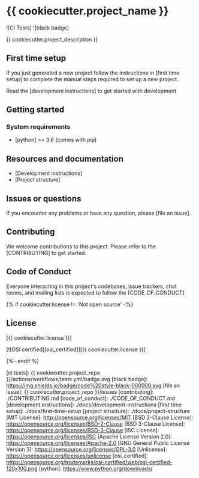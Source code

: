 # {{ cookiecutter.project_name }}

![CI Tests] ![black badge]

{{ cookiecutter.project_description }}

## First time setup

If you just generated a new project follow the instructions in [first time setup]
to complete the manual steps required to set up a new project.

Read the [development instructions] to get started with development

## Getting started

<!-- Add me -->

### System requirements

-   [python] >= 3.6 (comes with pip)

<!-- Add me -->

## Resources and documentation

-   [Development instructions]
-   [Project structure]

## Issues or questions

If you encounter any problems or have any question, please [file an issue].

## Contributing

We welcome contributions to this project. Please refer to the [CONTRIBUTING] to get started.

## Code of Conduct

Everyone interacting in this project's codebases, issue trackers,
chat rooms, and mailing lists is expected to follow the [CODE_OF_CONDUCT]

{% if cookiecutter.license != 'Not open source' -%}

## License

[{{ cookiecutter.license }}]

[![OSI certified][osi_certified]][{{ cookiecutter.license }}]

{%- endif %}

[ci tests]: {{ cookiecutter.project_repo }}/actions/workflows/tests.yml/badge.svg
[black badge]: https://img.shields.io/badge/code%20style-black-000000.svg
[file an issue]: {{ cookiecutter.project_repo }}/issues
[contributing]: ./CONTRIBUTING.md
[code_of_conduct]: ./CODE_OF_CONDUCT.md
[development instructions]: ./docs/development-instructions
[first time setup]: ./docs/first-time-setup
[project structure]: ./docs/project-structure
[MIT License]: http://opensource.org/licenses/MIT
[BSD 2-Clause License]: https://opensource.org/licenses/BSD-2-Clause
[BSD 3-Clause License]: https://opensource.org/licenses/BSD-3-Clause
[ISC License]: https://opensource.org/licenses/ISC
[Apache License Version 2.0]: https://opensource.org/licenses/Apache-2.0
[GNU General Public License Version 3]: https://opensource.org/licenses/GPL-3.0
[Unlicense]: https://opensource.org/licenses/unlicense
[osi_certified]: https://opensource.org/trademarks/osi-certified/web/osi-certified-120x100.png
[python]: https://www.python.org/downloads/
